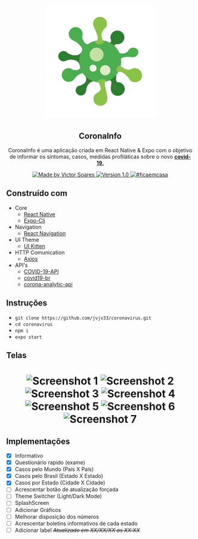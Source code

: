 <h1 align="center">
  <a href="https://user-images.githubusercontent.com/19741953/79402591-b8aba280-7f62-11ea-8fe6-44bc5d70377f.png">
    <img alt="CoronaInfo" src="./assets/corona.png" width="300px" />
  </a>
</h1>

<h2 align="center">
  CoronaInfo
</h2>

<p align="center">
  CoronaInfo é uma aplicação criada em React Native & Expo 
  com o objetivo de informar os sintomas, casos, medidas 
  profiláticas sobre o novo <a href="https://covid.saude.gov.br"><b>covid-19.</b><a/>
</p>

<p align="center">
  <a href="https://github.com/jvjv33">
    <img alt="Made by Victor Soares" src="https://img.shields.io/badge/made%20by-Victor%20Soares-blue">
    <img alt="Version 1.0" src="https://img.shields.io/badge/version-1.0-brightgreen">
    <img alt="#ficaemcasa" src="https://img.shields.io/badge/%23-ficaemcasa-red">
  </a>
</p>

## Construído com

- Core
  - [React Native](https://reactnative.dev)
  - [Expo-Cli](https://expo.io/learn)
- Navigation
  - [React Navigation](https://reactnavigation.org)
- UI Theme
  - [UI Kitten](https://akveo.github.io/react-native-ui-kitten)
- HTTP Comunication
  - [Axios](https://github.com/axios/axios)
- API's
  - [COVID-19-API](https://github.com/Laeyoung/COVID-19-API)
  - [covid19-br](https://github.com/turicas/covid19-br)
  - [corona-analytic-api](https://github.com/rodrilima/corona-analytic-api)

## Instruções
- `git clone https://github.com/jvjv33/coronavirus.git`
- `cd coronavirus`
- `npm i`
- `expo start`

## Telas
<h1 align="center">
  <img alt="Screenshot 1" src="https://user-images.githubusercontent.com/19741953/79405092-de887580-7f69-11ea-93c1-85355aa5015f.jpg" width="250px" />
  <img alt="Screenshot 2" src="https://user-images.githubusercontent.com/19741953/79405252-417a0c80-7f6a-11ea-8030-9baf02483185.jpg" width="250px" />
  <img alt="Screenshot 3" src="https://user-images.githubusercontent.com/19741953/79405205-25766b00-7f6a-11ea-9cf2-68a339001bd1.jpg" width="250px" />
  <img alt="Screenshot 4" src="https://user-images.githubusercontent.com/19741953/79405343-83a34e00-7f6a-11ea-9fbc-d89d4fc964e0.jpg" width="250px" />
  <img alt="Screenshot 5" src="https://user-images.githubusercontent.com/19741953/79405406-b6e5dd00-7f6a-11ea-9eb0-22dccf9fd990.jpg" width="250px" />
  <img alt="Screenshot 6" src="https://user-images.githubusercontent.com/19741953/79405435-c5cc8f80-7f6a-11ea-804f-263a10592869.jpg" width="250px" />
  <img alt="Screenshot 7" src="https://user-images.githubusercontent.com/19741953/79405453-cf55f780-7f6a-11ea-92a0-b8a01929db5c.jpg" width="250px" />
</h1>

## Implementações

- [X] Informativo
- [X] Questionário rapido (exame)
- [X] Casos pelo Mundo (País X País)
- [X] Casos pelo Brasil (Estado X Estado)
- [X] Casos por Estado (Cidade X Cidade)
- [ ] Acrescentar botão de atualização forçada
- [ ] Theme Switcher (Light/Dark Mode)
- [ ] SplashScreen
- [ ] Adicionar Gráficos
- [ ] Melhorar disposição dos números
- [ ] Acrescentar boletins informativos de cada estado
- [ ] Adicionar label *~~Atualizado em XX/XX/XX as XX:XX~~*
